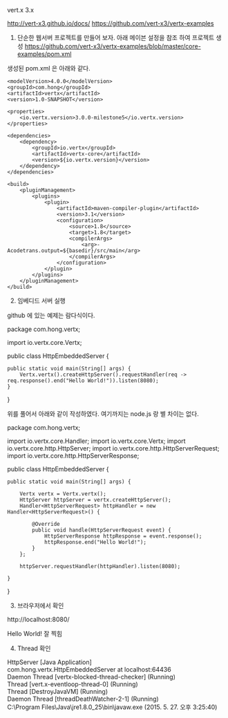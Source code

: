 vert.x 3.x

http://vert-x3.github.io/docs/
https://github.com/vert-x3/vertx-examples


1. 단순한 웹서버 프로젝트를 만들어 보자. 아래 메이븐 설정을 참조 하여 프로젝트 생성
https://github.com/vert-x3/vertx-examples/blob/master/core-examples/pom.xml

생성된 pom.xml 은 아래와 같다.

<?xml version="1.0" encoding="UTF-8"?>
<project xmlns="http://maven.apache.org/POM/4.0.0" xmlns:xsi="http://www.w3.org/2001/XMLSchema-instance"
	xsi:schemaLocation="http://maven.apache.org/POM/4.0.0 http://maven.apache.org/maven-v4_0_0.xsd">

	<modelVersion>4.0.0</modelVersion>
	<groupId>com.hong</groupId>
	<artifactId>vertx</artifactId>
	<version>1.0-SNAPSHOT</version>

	<properties>
		<io.vertx.version>3.0.0-milestone5</io.vertx.version>
	</properties>

	<dependencies>
		<dependency>
			<groupId>io.vertx</groupId>
			<artifactId>vertx-core</artifactId>
			<version>${io.vertx.version}</version>
		</dependency>
	</dependencies>

	<build>
		<pluginManagement>
			<plugins>
				<plugin>
					<artifactId>maven-compiler-plugin</artifactId>
					<version>3.1</version>
					<configuration>
						<source>1.8</source>
						<target>1.8</target>
						<compilerArgs>
							<arg>-Acodetrans.output=${basedir}/src/main</arg>
						</compilerArgs>
					</configuration>
				</plugin>
			</plugins>
		</pluginManagement>
	</build>

</project>


2. 임베디드 서버 실행

github 에 있는 예제는 람다식이다.

package com.hong.vertx;

import io.vertx.core.Vertx;

public class HttpEmbeddedServer {

	public static void main(String[] args) {
		Vertx.vertx().createHttpServer().requestHandler(req -> req.response().end("Hello World!")).listen(8080);
	}

}


위를 풀어서 아래와 같이 작성하였다. 여기까지는 node.js 랑 별 차이는 없다.

package com.hong.vertx;

import io.vertx.core.Handler;
import io.vertx.core.Vertx;
import io.vertx.core.http.HttpServer;
import io.vertx.core.http.HttpServerRequest;
import io.vertx.core.http.HttpServerResponse;

public class HttpEmbeddedServer {

	public static void main(String[] args) {
		
		Vertx vertx = Vertx.vertx();
		HttpServer httpServer = vertx.createHttpServer();
		Handler<HttpServerRequest> httpHandler = new Handler<HttpServerRequest>() {

			@Override
			public void handle(HttpServerRequest event) {
				HttpServerResponse httpResponse = event.response();
				httpResponse.end("Hello World!");
			}
		};

		httpServer.requestHandler(httpHandler).listen(8080);
		
	}

}


3. 브라우저에서 확인

http://localhost:8080/

Hello World! 잘 찍힘




4. Thread 확인

HttpServer [Java Application]  
	com.hong.vertx.HttpEmbeddedServer at localhost:64436	  
		Daemon Thread [vertx-blocked-thread-checker] (Running)  	
		Thread [vert.x-eventloop-thread-0] (Running)	  
		Thread [DestroyJavaVM] (Running)	  
		Daemon Thread [threadDeathWatcher-2-1] (Running)  	  
	C:\Program Files\Java\jre1.8.0_25\bin\javaw.exe (2015. 5. 27. 오후 3:25:40)  	
